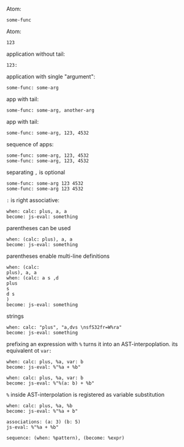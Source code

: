 Atom:

```oa
some-func
```

Atom:

```oa
123
```

application without tail:

```oa
123:
```

application with single "argument":

```oa
some-func: some-arg
```

app with tail:

```oa
some-func: some-arg, another-arg
```

app with tail:

```oa
some-func: some-arg, 123, 4532
```

sequence of apps:

```oa
some-func: some-arg, 123, 4532
some-func: some-arg, 123, 4532
```

separating `,` is optional

```oa
some-func: some-arg 123 4532
some-func: some-arg 123 4532
```

`:` is right associative:

```oa
when: calc: plus, a, a
become: js-eval: something
```

parentheses can be used

```oa
when: (calc: plus), a, a
become: js-eval: something
```

parentheses enable multi-line definitions

```oa
when: (calc:
plus), a, a
when: (calc: a s ,d
plus
s
d s
)
become: js-eval: something
```

strings

```oa
when: calc: "plus", "a,dvs \nsfS32fr=W%ra"
become: js-eval: something
```

prefixing an expression with `%` turns it into an AST-interpoplation. its equivalent ot `var: `

```oa
when: calc: plus, %a, var: b
become: js-eval: %"%a + %b"
```

```oa
when: calc: plus, %a, var: b
become: js-eval: %"%(a: b) + %b"
```

`%` inside AST-interpolation is registered as variable substitution

```oa
when: calc: plus, %a, %b
become: js-eval: %"%a + b"
```

```oa
associations: (a: 3) (b: 5)
js-eval: %"%a + %b"
```

```oa
sequence: (when: %pattern), (become: %expr)
```